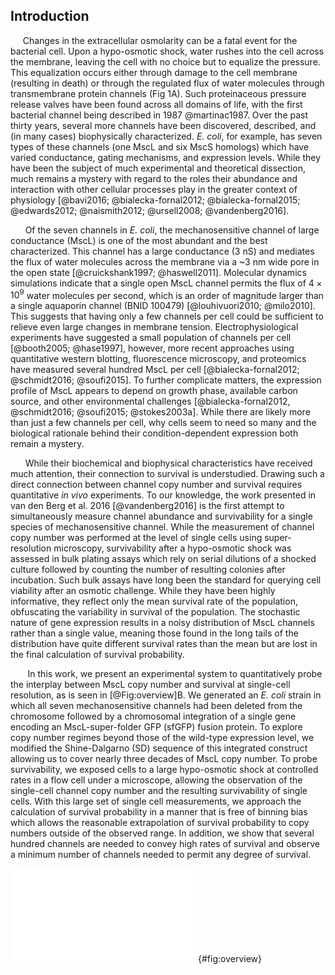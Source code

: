 
## Introduction

 &nbsp;&nbsp;&nbsp;&nbsp; Changes in the extracellular osmolarity can be a fatal event for the bacterial
cell. Upon a hypo-osmotic shock, water rushes into the cell across
the membrane, leaving the cell with no choice but to equalize the pressure.
This equalization occurs either through damage to the cell membrane
(resulting in death) or through the regulated flux of water molecules through
transmembrane protein channels (Fig 1A). Such proteinaceous pressure release
valves have been found across all domains of life, with the first bacterial
channel being described in 1987 @martinac1987. Over the past thirty years,
several more channels have been discovered, described, and (in many cases)
biophysically characterized. *E. coli*, for example, has seven types of these
channels (one MscL and six MscS homologs) which have varied conductance,
gating mechanisms, and expression levels. While they have been the subject of
much experimental and theoretical dissection, much remains a mystery with
regard to the roles their abundance and interaction with other cellular
processes play in the greater context of physiology [@bavi2016;
@bialecka-fornal2012; @bialecka-fornal2015; @edwards2012; @naismith2012;
@ursell2008; @vandenberg2016].

&nbsp;&nbsp; &nbsp; &nbsp;Of the seven channels in *E. coli*, the
mechanosensitive channel of large conductance (MscL) is one of the most
abundant and the best characterized. This channel has a large conductance (3
nS) and mediates the flux of water molecules across the membrane via a ~3 nm
wide pore in the open state [@cruickshank1997; @haswell2011]. Molecular
dynamics simulations indicate that a single open MscL channel permits the
flux of $4 \times 10^9$ water molecules per second, which is an order of
magnitude larger than a single aquaporin channel (BNID 100479)
[@louhivuori2010; @milo2010]. This suggests that having only a few channels
per cell could be sufficient to relieve even large changes in membrane
tension. Electrophysiological experiments have suggested a small population
of channels per cell [@booth2005; @hase1997], however, more recent approaches
using quantitative western blotting, fluorescence microscopy, and proteomics
have measured several hundred MscL per cell [@bialecka-fornal2012;
@schmidt2016; @soufi2015]. To further complicate matters, the expression
profile of MscL appears to depend on growth phase, available carbon source,
and other environmental challenges [@bialecka-fornal2012, @schmidt2016;
@soufi2015; @stokes2003a]. While there are likely more than just a few
channels per cell, why cells seem to need so many and the biological
rationale behind their condition-dependent expression both remain a mystery.

&nbsp;&nbsp;&nbsp; &nbsp; While their biochemical and biophysical
characteristics have received much attention, their connection to survival is
understudied. Drawing such a direct connection between channel copy number
and survival requires quantitative *in vivo* experiments. To our knowledge,
the work presented in van den Berg et al. 2016 [@vandenberg2016] is the first
attempt to simultaneously measure channel abundance and survivability for a
single species of mechanosensitive channel. While the measurement of channel
copy number was performed at the level of single cells using super-resolution
microscopy, survivability after a hypo-osmotic shock was assessed in bulk
plating assays which rely on serial dilutions of a shocked culture followed
by counting the number of resulting colonies after incubation. Such bulk
assays have long been the standard for querying cell viability after an
osmotic challenge. While they have been highly informative, they reflect only
the mean survival rate of the population, obfuscating the variability in
survival of the population. The stochastic nature of gene expression results
in a noisy distribution of MscL channels rather than a single value, meaning
those found in the long tails of the distribution have quite different
survival rates than the mean but are lost in the final calculation of
survival probability.

&nbsp; &nbsp; &nbsp; &nbsp;In this work, we present an experimental system to
quantitatively probe the interplay between MscL copy number and survival at
single-cell resolution, as is seen in [@Fig:overview]B. We generated an *E.
coli* strain in which all seven mechanosensitive channels had been deleted
from the chromosome followed by a chromosomal integration of a single gene
encoding an MscL-super-folder GFP (sfGFP) fusion protein. To explore copy
number regimes beyond those of the wild-type expression level, we modified
the Shine-Dalgarno (SD) sequence of this integrated construct allowing us to
cover nearly three decades of MscL copy number. To probe survivability, we
exposed cells to a large hypo-osmotic shock at controlled rates in a flow
cell under a microscope, allowing the observation of the single-cell channel
copy number and the resulting survivability of single cells. With this large
set of single cell measurements, we approach the calculation of survival
probability in a manner that is free of binning bias which allows the
reasonable extrapolation of survival probability to copy numbers outside of
the observed range. In addition, we show that several hundred channels are
needed to convey high rates of survival and observe a minimum number of
channels needed to permit any degree of survival.

![**Role of mechanosensitive channels during hypo-osmotic shock.** (A) A
hypo-osmotic shock results in a large difference in the osmotic strength
between the intracellular and extracellular spaces. As a result, water rushes
into the cell to equalize this gradient increasing the turgor pressure and
tension in the cell membrane. If no mechanosensitive channels are present and
membrane tension is high (left panel), the membrane ruptures releasing
intracellular content into the environment resulting in cell death . If
mechanosensitive channels are present (right panel) and membrane tension is
beyond the gating tension, the mechanosensitive channel MscL opens, releasing
water and small intracellular molecules into the environment thus relieving
pressure and membrane tension. (B) The experimental approach undertaken in
this work. The number of mechanosensitive channels tagged with a fluorescent
reporter is tuned through modification of the Shine-Dalgarno sequence of the
*mscL* gene. The cells are then subjected to a hypo-osmotic shock and the
number of surviving cells are counted, allowing the calculation of a survival
probability.](../figs/fig1.pdf){#fig:overview}
